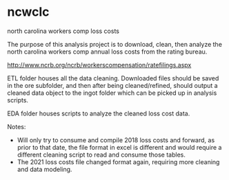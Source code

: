 # ncwclc
north carolina workers comp loss costs

The purpose of this analysis project is to download, clean, then analyze the north carolina workers comp annual loss costs from the rating bureau.

http://www.ncrb.org/ncrb/workerscompensation/ratefilings.aspx

ETL folder houses all the data cleaning. Downloaded files should be saved in the ore subfolder, and then after being cleaned/refined, should output a cleaned data object to the ingot folder which can be picked up in analysis scripts.

EDA folder houses scripts to analyze the cleaned loss cost data.

Notes:
- Will only try to consume and compile 2018 loss costs and forward, as prior to that date, the file format in excel is different and would require a different cleaning script to read and consume those tables.
- The 2021 loss costs file changed format again, requiring more cleaning and data modeling.


